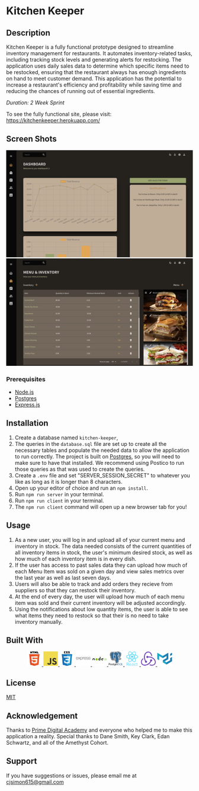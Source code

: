 # Kitchen Keeper

## Description

Kitchen Keeper is a fully functional prototype designed to streamline inventory management for restaurants. It automates inventory-related tasks, including tracking stock levels and generating alerts for restocking. The application uses daily sales data to determine which specific items need to be restocked, ensuring that the restaurant always has enough ingredients on hand to meet customer demand. This application has the potential to increase a restaurant's efficiency and profitability while saving time and reducing the chances of running out of essential ingredients.

_Duration: 2 Week Sprint_

To see the fully functional site, please visit: https://kitchenkeeper.herokuapp.com/

## Screen Shots

![Alt text](./documentation/images/dashboard.png?raw=true "User Dashboard")
![Alt text](./documentation/images/menuInventory.png?raw=true "User's Inventory & Menu")

### Prerequisites

- [Node.js](https://nodejs.org/en/)
- [Postgres](https://www.postgresql.org/download/)
- [Express.js](https://expressjs.com/)

## Installation

1. Create a database named `kitchen-keeper`,
2. The queries in the `database.sql` file are set up to create all the necessary tables and populate the needed data to allow the application to run correctly. The project is built on [Postgres](https://www.postgresql.org/download/), so you will need to make sure to have that installed. We recommend using Postico to run those queries as that was used to create the queries.
3. Create a `.env` file and set "SERVER_SESSION_SECRET" to whatever you like as long as it is longer than 8 characters.
4. Open up your editor of choice and run an `npm install`.
5. Run `npm run server` in your terminal.
6. Run `npm run client` in your terminal.
7. The `npm run client` command will open up a new browser tab for you!

## Usage

1. As a new user, you will log in and upload all of your current menu and inventory in stock. The data needed consists of the current quantities of all inventory items in stock, the user's minimum desired stock, as well as how much of each inventory item is in every dish.
2. If the user has access to past sales data they can upload how much of each Menu Item was sold on a given day and view sales metrics over the last year as well as last seven days.
3. Users will also be able to track and add orders they recieve from suppliers so that they can restock their inventory.
4. At the end of every day, the user will upload how much of each menu item was sold and their current inventory will be adjusted accordingly.
5. Using the notifications about low quantity items, the user is able to see what items they need to restock so that their is no need to take inventory manually.

## Built With

<p align="center"> <a href="https://www.w3.org/html/" target="_blank" rel="noreferrer"> <img src="https://raw.githubusercontent.com/devicons/devicon/master/icons/html5/html5-original-wordmark.svg" alt="html5" width="40" height="40"/> </a> <a href="https://developer.mozilla.org/en-US/docs/Web/JavaScript" target="_blank" rel="noreferrer"> <img src="https://raw.githubusercontent.com/devicons/devicon/master/icons/javascript/javascript-original.svg" alt="javascript" width="40" height="40"/>
  <a href="https://www.w3schools.com/css/" target="_blank" rel="noreferrer"> <img src="https://raw.githubusercontent.com/devicons/devicon/master/icons/css3/css3-original-wordmark.svg" alt="css3" width="40" height="40"/> </a> 
 <a href="https://expressjs.com" target="_blank" rel="noreferrer"> <img src="https://raw.githubusercontent.com/devicons/devicon/master/icons/express/express-original-wordmark.svg" alt="express" width="40" height="40"/> </a>  </a> <a href="https://nodejs.org" target="_blank" rel="noreferrer"> <img src="https://raw.githubusercontent.com/devicons/devicon/master/icons/nodejs/nodejs-original-wordmark.svg" alt="nodejs" width="40" height="40"/> </a> <a href="https://www.postgresql.org" target="_blank" rel="noreferrer"> <img src="https://raw.githubusercontent.com/devicons/devicon/master/icons/postgresql/postgresql-original-wordmark.svg" alt="postgresql" width="40" height="40"/> </a> <a href="https://reactjs.org/" target="_blank" rel="noreferrer"> <img src="https://raw.githubusercontent.com/devicons/devicon/master/icons/react/react-original-wordmark.svg" alt="react" width="40" height="40"/> </a> <a href="https://redux.js.org" target="_blank" rel="noreferrer"> <img src="https://raw.githubusercontent.com/devicons/devicon/master/icons/redux/redux-original.svg" alt="redux" width="40" height="40"/> </a>  <a href="https://mui.com/" target="_blank" rel="noreferrer"> <img src="https://raw.githubusercontent.com/devicons/devicon/master/icons/materialui/materialui-original.svg" alt="Material UI" width="40" height="40"/> </a></p>

## License

[MIT](https://choosealicense.com/licenses/mit/)

## Acknowledgement

Thanks to [Prime Digital Academy](www.primeacademy.io) and everyone who helped me to make this application a reality. Special thanks to Dane Smith, Key Clark, Edan Schwartz, and all of the Amethyst Cohort.

## Support

If you have suggestions or issues, please email me at [cjsimon615@gmail.com](www.google.com)

<!-- MARKDOWN LINKS & IMAGES -->

[react.js]: https://img.shields.io/badge/React-20232A?style=for-the-badge&logo=react&logoColor=61DAFB
[react-url]: https://reactjs.org/
[javascript]: https://img.shields.io/badge/JavaScript-20232A?style=for-the-badge&logo=Javascript&logoColor=F7DF1E
[javascript-url]: https://www.javascript.com/
[mui]: https://img.shields.io/badge/MUI-20232A?style=for-the-badge&logo=MUI&logoColor=007FFF
[mui-url]: https://mui.com/
[redux-saga]: https://img.shields.io/badge/Redux-Saga-20232A?style=for-the-badge&logo=Redux-Saga&logoColor=999999
[redux-saga-url]: https://redux-saga.js.org/
[express.js]: https://img.shields.io/badge/Express-20232A?style=for-the-badge&logo=Express&logoColor=000000
[express-url]: https://expressjs.com/
[node.js]: https://img.shields.io/badge/Node.js-20232A?style=for-the-badge&logo=Node.js&logoColor=339933
[node-url]: https://nodejs.org/en
[css]: https://img.shields.io/badge/CSS3-20232A?style=for-the-badge&logo=CSS3&logoColor=1572B6
[css-url]: https://www.w3.org/Style/CSS/Overview.en.html
[html]: https://img.shields.io/badge/HTML5-20232A?style=for-the-badge&logo=HTML5&logoColor=E34F26
[html-url]: https://html.spec.whatwg.org/multipage/
[postgres]: https://img.shields.io/badge/PostgreSQL-20232A?style=for-the-badge&logo=PostgreSQL&logoColor=4169E1
[postgres-url]: https://www.postgresql.org/
[chart.js]: https://img.shields.io/badge/Chart.js-20232A?style=for-the-badge&logo=Chart.js&logoColor=FF6384
[chart-url]: https://www.chartjs.org/
